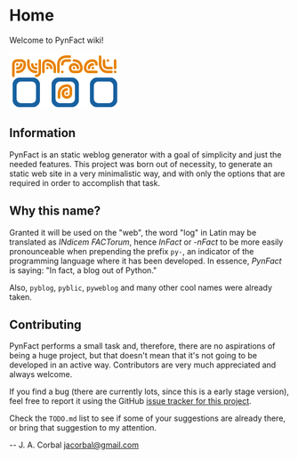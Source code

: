 <!-- vim: set ft=markdown fenc=utf-8 tw=72 nowrap: -->
<!-- Version: pynfact-1.0.2.dev4 -->

Home
====

Welcome to PynFact wiki!

![PynFact Logo][logo]


Information
-----------

PynFact is an static weblog generator with a goal of simplicity and just
the needed features.  This project was born out of necessity, to
generate an static web site in a very minimalistic way, and with only
the options that are required in order to accomplish that task.

Why this name?
--------------

Granted it will be used on the "web", the word "log" in Latin may be
translated as *INdicem FACTorum*, hence *InFact* or *-nFact* to be more
easily pronounceable when prepending the prefix `py-`, an indicator of
the programming language where it has been developed.
In essence, *PynFact* is saying: "In fact, a blog out of Python."

Also, `pyblog`, `pyblic`, `pyweblog` and many other cool names were
already taken.

Contributing
------------

PynFact performs a small task and, therefore, there are no aspirations
of being a huge project, but that doesn't mean that it's not going to be
developed in an active way.  Contributors are very much appreciated and
always welcome.

If you find a bug (there are currently lots, since this is a early stage
version), feel free to report it using the GitHub [issue tracker for
this project][bugs].

Check the `TODO.md` list to see if some of your suggestions are already
there, or bring that suggestion to my attention.


--
J. A. Corbal <jacorbal@gmail.com>



[logo]: https://github.com/jacorbal/pynfact/blob/master/logo.png
[bugs]: https://github.com/jacorbal/pynfact/issues

